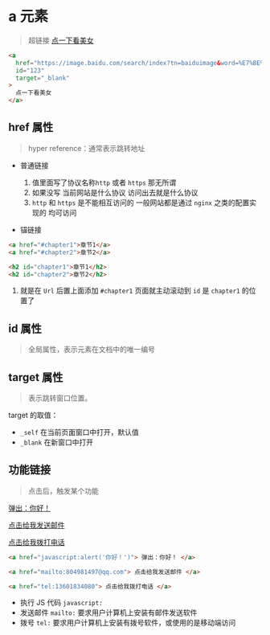 # a 元素

> 超链接
> <a href="https://image.baidu.com/search/index?tn=baiduimage&word=%E7%BE%8E%E5%A5%B3"
> target="_blank">点一下看美女</a>

```html
<a
  href="https://image.baidu.com/search/index?tn=baiduimage&word=%E7%BE%8E%E5%A5%B3"
  id="123"
  target="_blank"
>
  点一下看美女
</a>
```

## href 属性

> hyper reference：通常表示跳转地址

- 普通链接

  1. 值里面写了<span class="color-success">协议名称</span>`http` 或者 `https` 那无所谓
  2. 如果没写 当前网站是什么协议 访问出去就是什么协议
  3. `http` 和 `https` 是不能相互访问的 一般网站都是通过 `nginx` 之类的配置实现的 <span class="color-info">均可访问</span>

- 锚链接

```html
<a href="#chapter1">章节1</a>
<a href="#chapter2">章节2</a>

<h2 id="chapter1">章节1</h2>
<h2 id="chapter2">章节2</h2>
```

1. 就是在 `Url` 后置上面添加 `#chapter1` 页面就主动滚动到 `id` 是 `chapter1` 的位置了

## id 属性

> 全局属性，表示元素在文档中的唯一编号

## target 属性

> 表示跳转窗口位置。

target 的取值：

- `_self` 在当前页面窗口中打开，默认值
- `_blank` 在新窗口中打开

## 功能链接

> 点击后，触发某个功能

<a href="javascript:alert('你好！')"> 弹出：你好！ </a>

<a href="mailto:804981497@qq.com"> 点击给我发送邮件 </a>

<a href="tel:13601834080"> 点击给我拨打电话 </a>

```html
<a href="javascript:alert('你好！')"> 弹出：你好！ </a>

<a href="mailto:804981497@qq.com"> 点击给我发送邮件 </a>

<a href="tel:13601834080"> 点击给我拨打电话 </a>
```

- <span class="color-info">执行 JS 代码</span> `javascript:`
- <span class="color-info">发送邮件</span> `mailto:`
  要求用户计算机上安装有邮件发送软件
- <span class="color-info">拨号</span> `tel:`
  要求用户计算机上安装有拨号软件，或使用的是移动端访问
